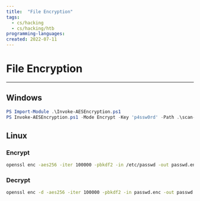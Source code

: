 ```yaml
---
title:  "File Encryption"
tags:
  - cs/hacking
  - cs/hacking/htb
programming-languages:
created: 2022-07-11
---
```

# File Encryption
---
## Windows
```powershell
PS Import-Module .\Invoke-AESEncryption.ps1
PS Invoke-AESEncryption.ps1 -Mode Encrypt -Key 'p4ssw0rd' -Path .\scan-results.txt 
```

## Linux
### Encrypt
```bash
openssl enc -aes256 -iter 100000 -pbkdf2 -in /etc/passwd -out passwd.enc
```

### Decrypt
```bash
openssl enc -d -aes256 -iter 100000 -pbkdf2 -in passwd.enc -out passwd
```